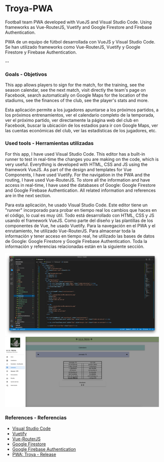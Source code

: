 # Troya-PWA

Football team PWA developed with VueJS and Visual Studio Code. Using frameworks as Vue-RouterJS, Vuetify and Google Firestore and Firebase Authentication.

PWA de un equipo de fútbol desarrollada con VueJS y Visual Studio Code. Se han utilizado frameworks como Vue-RouterJS, Vuetify y Google Firestore y Firebase Authentication.

--

<h3> Goals - Objetivos </h3>

This app allows players to sign for the match, for the training, see the season calendar, see the next match, visit directly the team's page on Facebook, search automatically on Google Maps for the location of the stadiums, see the finances of the club, see the player's stats and more.  

Esta aplicación permite a los jugadores apuntarse a los próximos partidos, a los próximos entrenamientos, ver el calendario completo de la temporada, ver el próximo partido, ver directamente la página web del club en Facebook, buscar la ubicación de los estadios para ir con Google Maps, ver las cuentas económicas del club, ver las estadísticas de los jugadores, etc.  

<h3> Used tools - Herramientas utilizadas </h3>

For this app, I have used Visual Studio Code. This editor has a built-in runner to test in real-time the changes you are making on the code, which is very useful. Everything is developed with HTML, CSS and JS using the framework VueJS. As part of the design and templates for Vue Components, I have used Vuetify. For the navigation in the PWA and the routing, I have used Vue-RouterJS. To store all the information and have access in real-time, I have used the databases of Google: Google Firestore and Google Firebase Authentication.
All related information and references are in the next section.  
  
Para esta aplicación, he usado Visual Studio Code. Este editor tiene un "runner" incorporado para probar en tiempo real los cambios que haces en el código, lo cual es muy útil. Todo está desarrollado con HTML, CSS y JS usando el framework VueJS. Como parte del diseño y las plantillas de los componentes de Vue, he usado Vuetify. Para la navegación en el PWA y el enrutamiento, he utilizado Vue-RouterJS. Para almacenar toda la información y tener acceso en tiempo real, he utilizado las bases de datos de Google: Google Firestore y Google Firebase Authentication.
Toda la información y referencias relacionadas están en la siguiente sección.


<img src="https://raw.githubusercontent.com/RubenReyesA/Troya-PWA/master/demo1.png" alt="Visual Studio Code"></img>
<img src="https://raw.githubusercontent.com/RubenReyesA/Troya-PWA/master/demo2.png" alt="PWA"></img>

<h3> References - Referencias </h3>

<ul>
  <li> <a href="https://code.visualstudio.com/">Visual Studio Code</a> </li>
  <li> <a href="https://vuetifyjs.com/en/">Vuetify</a> </li>
  <li> <a href="https://router.vuejs.org/">Vue-RouterJS</a> </li>
  <li> <a href="https://firebase.google.com/docs/firestore?hl=es-419">Google Firestore</a> </li>
  <li> <a href="https://firebase.google.com/docs/auth?hl=es-419">Google Firebase Authentication</a> </li>
  <li> <a href="https://rubenreyesa.github.io/TroyaPWALive/">PWA: Troya - Release</a> </li>
</ul>
